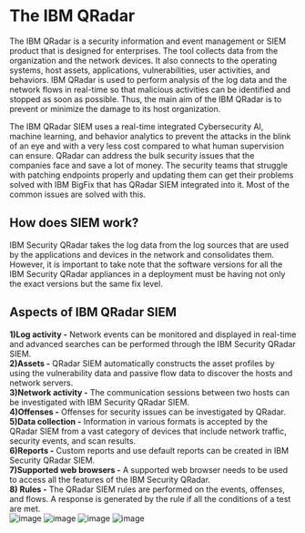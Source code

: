 <h1>The IBM QRadar</h1>
The IBM QRadar is a security information and event management or SIEM product that is designed for enterprises. The tool collects data from the organization and the network devices.
It also connects to the operating systems, host assets, applications, vulnerabilities, user activities, and behaviors. IBM QRadar is used to perform analysis of the log data and the
network flows in real-time so that malicious activities can be identified and stopped as soon as possible. Thus, the main aim of the IBM QRadar is to prevent or minimize the damage 
to its host organization.<br>

The IBM QRadar SIEM uses a real-time integrated Cybersecurity AI, machine learning, and behavior analytics to prevent the attacks in the blink of an eye and with a very less cost 
compared to what human supervision can ensure. QRadar can address the bulk security issues that the companies face and save a lot of money. The security teams that struggle with 
patching endpoints properly and updating them can get their problems solved with IBM BigFix that has QRadar SIEM integrated into it. Most of the common issues are solved with this.
<br>
<h2>How does SIEM work?</h2>
IBM Security QRadar takes the log data from the log sources that are used by the applications and devices in the network and consolidates them. However, it is important to take
note that the software versions for all the IBM Security QRadar appliances in a deployment must be having not only the exact versions but the same fix level.

<h2>Aspects of IBM QRadar SIEM</h2>

**1)Log activity -** Network events can be monitored and displayed in real-time and advanced searches can be performed through the IBM Security QRadar SIEM.<br>
**2)Assets -** QRadar SIEM automatically constructs the asset profiles by using the vulnerability data and passive flow data to discover the hosts and network servers.<br>
**3)Network activity -** The communication sessions between two hosts can be investigated with IBM Security QRadar SIEM.<br>
**4)Offenses -** Offenses for security issues can be investigated by QRadar.<br>
**5)Data collection -** Information in various formats is accepted by the QRadar SIEM from a vast category of devices that include network traffic, security events, and scan 
results.<br>
**6)Reports -** Custom reports and use default reports can be created in IBM Security QRadar SIEM.<br>
**7)Supported web browsers -** A supported web browser needs to be used to access all the features of the IBM Security QRadar.<br>
**8) Rules -** The QRadar SIEM rules are performed on the events, offenses, and flows. A response is generated by the rule if all the conditions of a test are met.<br>
![image](https://github.com/hiyasharma/Team-Detect-vulnerabilities/assets/100219040/06ceb021-8f9e-494f-83b0-129ca45a828b)
![image](https://github.com/hiyasharma/Team-Detect-vulnerabilities/assets/100219040/7cd80e99-8843-43e9-afb1-ff4ef759f75e)
![image](https://github.com/hiyasharma/Team-Detect-vulnerabilities/assets/100219040/f444172d-f019-4f32-b7f9-35d62f0d53ec)
![image](https://github.com/hiyasharma/Team-Detect-vulnerabilities/assets/100219040/ef5216ec-4819-46b2-a394-7243229a4400) <br>


